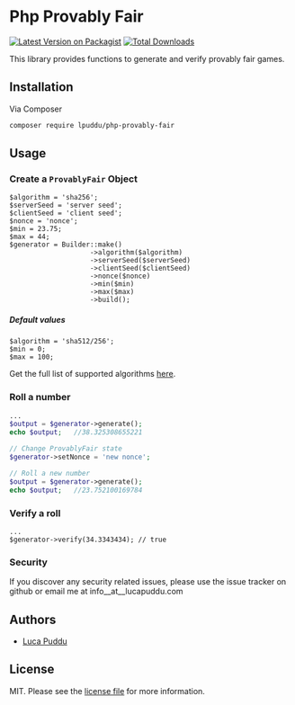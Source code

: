 # Php Provably Fair

[![Latest Version on Packagist][ico-version]][link-packagist]
[![Total Downloads][ico-downloads]][link-downloads]

This library provides functions to generate and verify provably fair games.

## Installation

Via Composer

``` bash
composer require lpuddu/php-provably-fair
```

## Usage

### Create a `ProvablyFair` Object
```
$algorithm = 'sha256';
$serverSeed = 'server seed';
$clientSeed = 'client seed';
$nonce = 'nonce';
$min = 23.75;
$max = 44;
$generator = Builder::make()
                    ->algorithm($algorithm)
                    ->serverSeed($serverSeed)
                    ->clientSeed($clientSeed)
                    ->nonce($nonce)
                    ->min($min)
                    ->max($max)
                    ->build();
```
##### Default values
```
$algorithm = 'sha512/256';
$min = 0;
$max = 100;
```

Get the full list of supported algorithms [here](https://www.php.net/manual/en/function.hash-hmac-algos.php).

### Roll a number
```php
...
$output = $generator->generate();
echo $output;   //38.325308655221

// Change ProvablyFair state
$generator->setNonce = 'new nonce';

// Roll a new number
$output = $generator->generate();
echo $output;   //23.752100169784
```

### Verify a roll
```
...
$generator->verify(34.3343434); // true
```

### Security

If you discover any security related issues, please use the issue tracker on github or email me at info__at__lucapuddu.com

## Authors

- [Luca Puddu][link-author]

## License

MIT. Please see the [license file](license.md) for more information.

[ico-version]: https://img.shields.io/packagist/v/lpuddu/php-provably-fair.svg?style=flat-square
[ico-downloads]: https://img.shields.io/packagist/dt/lpuddu/php-provably-fair.svg?style=flat-square

[link-packagist]: https://packagist.org/packages/lpuddu/php-provably-fair
[link-downloads]: https://packagist.org/packages/lpuddu/php-provably-fair
[link-travis]: https://travis-ci.org/lpuddu/php-provably-fair
[link-author]: https://github.com/LucaPuddu
